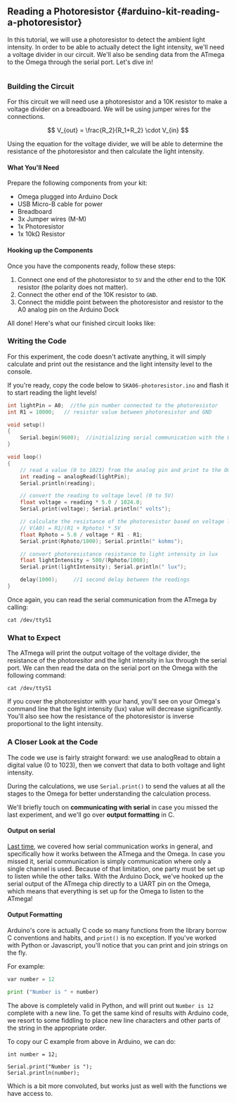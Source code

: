 ## Reading a Photoresistor {#arduino-kit-reading-a-photoresistor}

<!-- // description of what this experiment will accomplish and what we'll learn -->
In this tutorial, we will use a photoresistor to detect the ambient light intensity. In order to be able to actually detect the light intensity, we'll need a voltage divider in our circuit. We'll also be sending data from the ATmega to the Omega through the serial port. Let's dive in!


<!-- // TODO: move this to its own markdown file -->
```{r child = '../../shared/photoresistor.md'}
```

### Building the Circuit

For this circuit we will need use a photoresistor and a 10K resistor to make a voltage divider on a breadboard. We will be using jumper wires for the connections.

<!-- // TODO: IMAGE diagram for a voltage divider -->

$$ V_{out} = \frac{R_2}{R_1+R_2} \cdot V_{in} $$

Using the equation for the voltage divider, we will be able to determine the resistance of the photoresistor and then calculate the light intensity.

#### What You'll Need

Prepare the following components from your kit:

* Omega plugged into Arduino Dock
* USB Micro-B cable for power
* Breadboard
* 3x Jumper wires (M-M)
* 1x Photoresistor
* 1x 10kΩ Resistor

#### Hooking up the Components

<!-- // TODO: add an intro (d) -->
<!-- // TODO: IMAGE add a circuit diagram of the circuit we will be building -->

Once you have the components ready, follow these steps:

1. Connect one end of the photoresistor to `5V` and the other end to the 10K resistor (the polarity does not matter).
1. Connect the other end of the 10K resistor to `GND`.
1. Connect the middle point between the photoresistor and resistor to the A0 analog pin on the Arduino Dock

All done! Here's what our finished circuit looks like:

<!-- // TODO: IMAGE add a photo of the completed circuit and a blurb about 'this is more or less how your circuit should look'-->

### Writing the Code

<!-- // TODO: intro to the code (d) -->

For this experiment, the code doesn't activate anything, it will simply calculate and print out the resistance and the light intensity level to the console.

If you're ready, copy the code below to `SKA06-photoresistor.ino` and flash it to start reading the light levels!

``` c
int lightPin = A0;  //the pin number connected to the photoresistor
int R1 = 10000;   // resistor value between photoresistor and GND

void setup()
{
    Serial.begin(9600);  //initializing serial communication with the Omega2 for sending sensor data
}

void loop()
{
    // read a value (0 to 1023) from the analog pin and print to the Omega through serial
    int reading = analogRead(lightPin);
    Serial.println(reading);   

    // convert the reading to voltage level (0 to 5V)
    float voltage = reading * 5.0 / 1024.0;
    Serial.print(voltage); Serial.println(" volts");

    // calculate the resistance of the photoresistor based on voltage level and the voltage divider formula:
    // V(A0) = R1/(R1 + Rphoto) * 5V
    float Rphoto = 5.0 / voltage * R1 - R1;
    Serial.print(Rphoto/1000); Serial.println(" kohms");

    // convert photoresistance resistance to light intensity in lux
    float lightIntensity = 500/(Rphoto/1000);
    Serial.print(lightIntensity); Serial.println(" lux");

    delay(1000);     //1 second delay between the readings
}
```

Once again, you can read the serial communication from the ATmega by calling:

```
cat /dev/ttyS1
```

### What to Expect

<!-- // make the omega connect to the microcontroller using uart1 (link to the article), read the light intensity data
// have the user cover the photoresistor with their hand and observe the change in value, have them shine a light at it -->

The ATmega will print the output voltage of the voltage divider, the resistance of the photoresitor and the light intensity in lux through the serial port. We can then read the data on the serial port on the Omega with the following command:

```
cat /dev/ttyS1
```

If you cover the photoresistor with your hand, you'll see on your Omega's command line that the light intensity (lux) value will decrease significantly. You'll also see how the resistance of the photoresistor is inverse proportional to the light intensity.

### A Closer Look at the Code

<!-- // TODO: change this text so that it doesn't talk about the previous experiment (d) -->

The code we use is fairly straight forward: we use analogRead to obtain a digital value (0 to 1023), then we convert that data to both voltage and light intensity.

During the calculations, we use `Serial.print()` to send the values at all the stages to the Omega for better understanding the calculation process.

We'll briefly touch on **communicating with serial** in case you missed the last experiment, and we'll go over **output formatting** in C.

#### Output on serial

<!-- // TODO: dive in a little more on this explanation, give a decent explanation and then link to the temp sensor experiment where we go in depth about serial communication (d)-->

[Last time](#arduino-kit-reading-a-temp-sensor), we covered how serial communication works in general, and specifically how it works between the ATmega and the Omega. In case you missed it, serial communication is simply communication where only a single channel is used. Because of that limitation, one party must be set up to listen while the other talks. With the Arduino Dock, we've hooked up the serial output of the ATmega chip directly to a UART pin on the Omega, which means that everything is set up for the Omega to listen to the ATmega!

#### Output Formatting

Arduino's core is actually C code so many functions from the library borrow C conventions and habits, and `print()` is no exception. If you've worked with Python or Javascript, you'll notice that you can print and join strings on the fly.

For example:

```python
var number = 12

print ("Number is " + number)
```

The above is completely valid in Python, and will print out `Number is 12` complete with a new line. To get the same kind of results with Arduino code, we resort to some fiddling to place new line characters and other parts of the string in the appropriate order.

To copy our C example from above in Arduino, we can do:

```
int number = 12;

Serial.print("Number is ");
Serial.println(number);
```

Which is a bit more convoluted, but works just as well with the functions we have access to.
